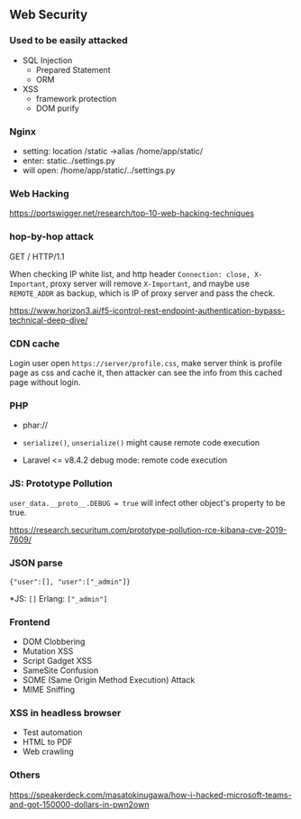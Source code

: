 ## Web Security

### Used to be easily attacked

* SQL Injection
  * Prepared Statement
  * ORM
* XSS
  * framework protection
  * DOM purify


### Nginx

* setting: location /static ->alias /home/app/static/
* enter: static../settings.py
* will open: /home/app/static/../settings.py

### Web Hacking

https://portswigger.net/research/top-10-web-hacking-techniques

### hop-by-hop attack

GET / HTTP/1.1


When checking IP white list, 
and http header `Connection: close, X-Important`, 
proxy server will remove `X-Important`,
and maybe use `REMOTE_ADDR` as backup,
which is IP of proxy server and pass the check.
 
https://www.horizon3.ai/f5-icontrol-rest-endpoint-authentication-bypass-technical-deep-dive/

### CDN cache

Login user open `https://server/profile.css`, 
make server think is profile page as css and cache it,
then attacker can see the info from this cached page without login.

### PHP

* phar://
* `serialize()`, `unserialize()` might cause remote code execution

* Laravel <= v8.4.2 debug mode: remote code execution

### JS: Prototype Pollution

`user_data.__proto__.DEBUG = true` will infect other object's property to be true.

https://research.securitum.com/prototype-pollution-rce-kibana-cve-2019-7609/

### JSON parse

`{"user":[], "user":["_admin"]}`

*JS: `[]`
Erlang: `["_admin"]`

### Frontend

* DOM Clobbering
* Mutation XSS
* Script Gadget XSS
* SameSite Confusion
* SOME (Same Origin Method Execution) Attack
* MIME Sniffing

### XSS in headless browser

* Test automation
* HTML to PDF
* Web crawling

### Others

https://speakerdeck.com/masatokinugawa/how-i-hacked-microsoft-teams-and-got-150000-dollars-in-pwn2own